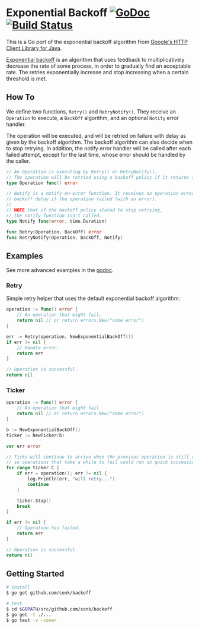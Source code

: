 # Exponential Backoff [![GoDoc][godoc image]][godoc] [![Build Status][travis image]][travis]

This is a Go port of the exponential backoff algorithm from [Google's HTTP Client Library for Java][google-http-java-client].

[Exponential backoff][exponential backoff wiki]
is an algorithm that uses feedback to multiplicatively decrease the rate of some process,
in order to gradually find an acceptable rate.
The retries exponentially increase and stop increasing when a certain threshold is met.

## How To

We define two functions, `Retry()` and `RetryNotify()`.
They receive an `Operation` to execute, a `BackOff` algorithm,
and an optional `Notify` error handler.

The operation will be executed, and will be retried on failure with delay
as given by the backoff algorithm. The backoff algorithm can also decide when to stop
retrying.
In addition, the notify error handler will be called after each failed attempt,
except for the last time, whose error should be handled by the caller.

```go
// An Operation is executing by Retry() or RetryNotify().
// The operation will be retried using a backoff policy if it returns an error.
type Operation func() error

// Notify is a notify-on-error function. It receives an operation error and
// backoff delay if the operation failed (with an error).
//
// NOTE that if the backoff policy stated to stop retrying,
// the notify function isn't called.
type Notify func(error, time.Duration)

func Retry(Operation, BackOff) error
func RetryNotify(Operation, BackOff, Notify)
```

## Examples

See more advanced examples in the [godoc][advanced example].

### Retry

Simple retry helper that uses the default exponential backoff algorithm:

```go
operation := func() error {
    // An operation that might fail.
    return nil // or return errors.New("some error")
}

err := Retry(operation, NewExponentialBackOff())
if err != nil {
    // Handle error.
    return err
}

// Operation is successful.
return nil
```

### Ticker

```go
operation := func() error {
    // An operation that might fail
    return nil // or return errors.New("some error")
}

b := NewExponentialBackOff()
ticker := NewTicker(b)

var err error

// Ticks will continue to arrive when the previous operation is still running,
// so operations that take a while to fail could run in quick succession.
for range ticker.C {
    if err = operation(); err != nil {
        log.Println(err, "will retry...")
        continue
    }

    ticker.Stop()
    break
}

if err != nil {
    // Operation has failed.
    return err
}

// Operation is successful.
return nil
```

## Getting Started

```bash
# install
$ go get github.com/cenk/backoff

# test
$ cd $GOPATH/src/github.com/cenk/backoff
$ go get -t ./...
$ go test -v -cover
```

[godoc]: https://godoc.org/github.com/cenk/backoff
[godoc image]: https://godoc.org/github.com/cenk/backoff?status.png
[travis]: https://travis-ci.org/cenk/backoff
[travis image]: https://travis-ci.org/cenk/backoff.png

[google-http-java-client]: https://github.com/google/google-http-java-client
[exponential backoff wiki]: http://en.wikipedia.org/wiki/Exponential_backoff

[advanced example]: https://godoc.org/github.com/cenk/backoff#example_
